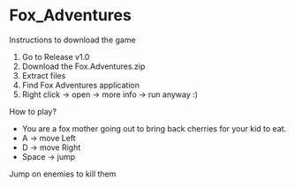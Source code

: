 # Fox_Adventures

Instructions to download the game 
1. Go to Release v1.0
2. Download the Fox.Adventures.zip
3. Extract files
4. Find Fox Adventures application
5. Right click -> open -> more info -> run anyway :)

How to play?

- You are a fox mother going out to bring back cherries for your kid to eat. 
- A -> move Left 
- D -> move Right 
- Space -> jump

Jump on enemies to kill them 
